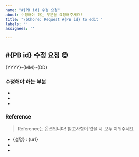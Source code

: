 ```yaml
---
name: "#{PB id} 수정 요청"
about: 수정해야 하는 부분을 요청해주세요!
title: "\bChore: Request #{PB id} to edit "
labels: ''
assignees: ''

---
```


## #{PB id} 수정 요청 😊
{YYYY}-{MM}-{DD}

### 수정해야 하는 부분
- 
-
-

### Reference
> Reference는 옵션입니다! 참고사항이 없을 시 모두 지워주세요
- {설명} : {url}
-
-
